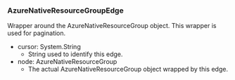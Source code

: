 ### AzureNativeResourceGroupEdge
Wrapper around the AzureNativeResourceGroup object. This wrapper is used for pagination.

- cursor: System.String
  - String used to identify this edge.
- node: AzureNativeResourceGroup
  - The actual AzureNativeResourceGroup object wrapped by this edge.

